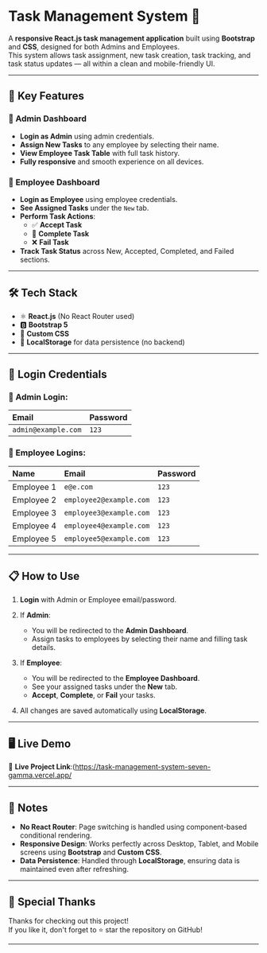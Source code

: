 # Task Management System 🚀

A **responsive React.js task management application** built using **Bootstrap** and **CSS**, designed for both Admins and Employees.  
This system allows task assignment, new task creation, task tracking, and task status updates — all within a clean and mobile-friendly UI.

---

## 📱 Key Features

### 👑 Admin Dashboard
- **Login as Admin** using admin credentials.
- **Assign New Tasks** to any employee by selecting their name.
- **View Employee Task Table** with full task history.
- **Fully responsive** and smooth experience on all devices.

### 👥 Employee Dashboard
- **Login as Employee** using employee credentials.
- **See Assigned Tasks** under the `New` tab.
- **Perform Task Actions**:
  - ✅ **Accept Task**
  - 🏁 **Complete Task**
  - ❌ **Fail Task**
- **Track Task Status** across New, Accepted, Completed, and Failed sections.

---

## 🛠️ Tech Stack

- ⚛️ **React.js** (No React Router used)
- 🅱️ **Bootstrap 5**
- 🎨 **Custom CSS**
- 💾 **LocalStorage** for data persistence (no backend)

---

## 🔑 Login Credentials

### 👑 Admin Login:
| Email | Password |
|:-----|:---------|
| `admin@example.com` | `123` |

### 👥 Employee Logins:
| Name | Email | Password |
|:----|:------|:---------|
| Employee 1 | `e@e.com` | `123` |
| Employee 2 | `employee2@example.com` | `123` |
| Employee 3 | `employee3@example.com` | `123` |
| Employee 4 | `employee4@example.com` | `123` |
| Employee 5 | `employee5@example.com` | `123` |

---

## 📋 How to Use

1. **Login** with Admin or Employee email/password.
2. If **Admin**:
   - You will be redirected to the **Admin Dashboard**.
   - Assign tasks to employees by selecting their name and filling task details.
3. If **Employee**:
   - You will be redirected to the **Employee Dashboard**.
   - See your assigned tasks under the **New** tab.
   - **Accept**, **Complete**, or **Fail** your tasks.
   
4. All changes are saved automatically using **LocalStorage**.

---
## 🖥️ Live Demo

🚀 **Live Project Link**:(https://task-management-system-seven-gamma.vercel.app/

---

## 💬 Notes

- **No React Router**: Page switching is handled using component-based conditional rendering.
- **Responsive Design**: Works perfectly across Desktop, Tablet, and Mobile screens using **Bootstrap** and **Custom CSS**.
- **Data Persistence**: Handled through **LocalStorage**, ensuring data is maintained even after refreshing.

---

## 🙌 Special Thanks

Thanks for checking out this project!  
If you like it, don't forget to ⭐ star the repository on GitHub!

---

